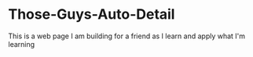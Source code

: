 # Those-Guys-Auto-Detail
This is a web page I am building for a friend as I learn and apply what I'm learning
